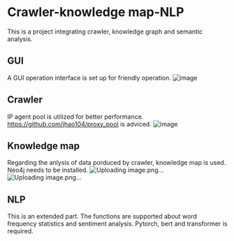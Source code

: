 # Crawler-knowledge map-NLP
This is a project integrating crawler, knowledge graph and semantic analysis.
## GUI
A GUI operation interface is set up for friendly operation.
![image](https://user-images.githubusercontent.com/83350834/148746218-2e1dd092-8742-4b28-8e21-48d5ebb10c4a.png)
## Crawler
IP agent pool is utilized for better performance.
https://github.com/jhao104/proxy_pool is adviced.
![image](https://user-images.githubusercontent.com/83350834/148746410-0d2c8905-1e1a-4b2a-a4ec-f40a82a1d4de.png)
## Knowledge map
Regarding the anlysis of data porduced by crawler, knowledge map is used.
Neo4j needs to be installed.
![Uploading image.png…]()
![Uploading image.png…]()
## NLP
This is an extended part.
The functions are supported about word frequency statistics and sentiment analysis.
Pytorch, bert and transformer is required.
